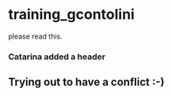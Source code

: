 # training_gcontolini
please read this. 

### Catarina added a header

## Trying out to have a conflict :-)   
